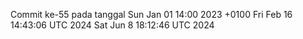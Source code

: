 Commit ke-55 pada tanggal Sun Jan 01 14:00 2023 +0100
Fri Feb 16 14:43:06 UTC 2024
Sat Jun  8 18:12:46 UTC 2024
